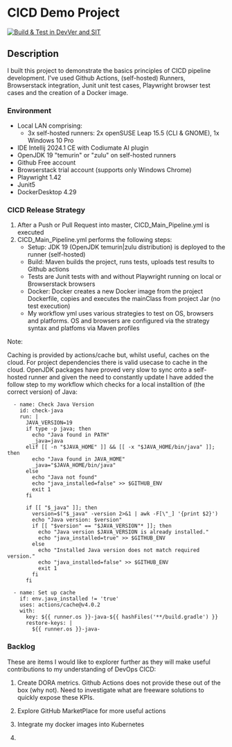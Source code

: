 # CICD Demo Project
[![Build & Test in DevVer and SIT](https://github.com/Moonbeam69/CICDDemo/actions/workflows/CICD_Main_Pipeline.yml/badge.svg)](https://github.com/Moonbeam69/CICDDemo/actions/workflows/CICD_Main_Pipeline.yml)
## Description

I built this project to demonstrate the basics principles of CICD pipeline development. I've used Github Actions, (self-hosted) Runners, Browserstack integration, Junit unit test cases, Playwright browser test cases and the creation of a Docker image.

### Environment
- Local LAN comprising:
  - 3x self-hosted runners: 2x openSUSE Leap 15.5 (CLI & GNOME), 1x Windows 10 Pro
- IDE Intellij 2024.1 CE with Codiumate AI plugin 
- OpenJDK 19 "temurin" or "zulu" on self-hosted runners
- Github Free account
- Browserstack trial account (supports only Windows Chrome)
- Playwright 1.42
- Junit5
- DockerDesktop 4.29 

 
### CICD Release Strategy

1. After a Push or Pull Request into master, CICD_Main_Pipeline.yml is executed
2. CICD_Main_Pipeline.yml performs the following steps:
   - Setup: JDK 19 (OpenJDK temurin|zulu distribution) is deployed to the runner (self-hosted)
   - Build: Maven builds the project, runs tests, uploads test results to Github actions 
   - Tests are Junit tests with and without Playwright running on local or Browserstack browsers 
   - Docker: Docker creates a new Docker image from the project Dockerfile, copies and executes the mainClass from project Jar (no test execution)
   - My workflow yml uses various strategies to test on OS, browsers and platforms. OS and browsers are configured via the strategy syntax and platfoms via Maven profiles 

Note:

Caching is provided by actions/cache but, whilst useful, caches on the cloud. For project dependencies there is valid usecase to cache in the cloud. OpenJDK packages 
have proved very slow to sync onto a self-hosted runner and given the need to constantly update I have added the follow step to my workflow which checks 
for a local installtion of (the correct version) of Java:

      - name: Check Java Version
        id: check-java
        run: |
          JAVA_VERSION=19
          if type -p java; then
            echo "Java found in PATH"
            _java=java
          elif [[ -n "$JAVA_HOME" ]] && [[ -x "$JAVA_HOME/bin/java" ]]; then
            echo "Java found in JAVA_HOME"
            _java="$JAVA_HOME/bin/java"
          else
            echo "Java not found"
            echo "java_installed=false" >> $GITHUB_ENV
            exit 1
          fi
          
          if [[ "$_java" ]]; then
            version=$("$_java" -version 2>&1 | awk -F[\"_] '{print $2}')
            echo "Java version: $version"
            if [[ "$version" == "$JAVA_VERSION"* ]]; then
              echo "Java version $JAVA_VERSION is already installed."
              echo "java_installed=true" >> $GITHUB_ENV
            else
              echo "Installed Java version does not match required version."
              echo "java_installed=false" >> $GITHUB_ENV
              exit 1
            fi
          fi

      - name: Set up cache
        if: env.java_installed != 'true'
        uses: actions/cache@v4.0.2
        with:
          key: ${{ runner.os }}-java-${{ hashFiles('**/build.gradle') }}
          restore-keys: |
            ${{ runner.os }}-java-

### Backlog

These are items I would like to explorer further as they will make useful contributions to my understanding of DevOps CICD:

1. Create DORA metrics. Github Actions does not provide these out of the box (why not). Need to investigate what are freeware solutions to quickly expose these KPIs.

2. Explore GitHub MarketPlace for more useful actions

3. Integrate my docker images into Kubernetes

4. 
